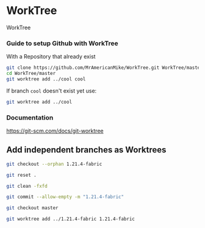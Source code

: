 # WorkTree
WorkTree

### Guide to setup Github with WorkTree

With a Repository that already exist
```bash
git clone https://github.com/MrAmericanMike/WorkTree.git WorkTree/master
cd WorkTree/master
git worktree add ../cool cool
```

If branch `cool` doesn't exist yet use:
```bash
git worktree add ../cool
```

### Documentation

https://git-scm.com/docs/git-worktree


## Add independent branches as Worktrees

```bash
git checkout --orphan 1.21.4-fabric

git reset .

git clean -fxfd

git commit --allow-empty -m "1.21.4-fabric"

git checkout master

git worktree add ../1.21.4-fabric 1.21.4-fabric
```
